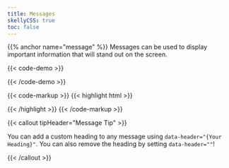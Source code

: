 ```yaml
---
title: Messages
skellyCSS: true
toc: false
---
```

{{% anchor name="message" %}}
Messages can be used to display important information that will stand out on the screen.

{{< code-demo >}}
<!-- DEMO CODE HERE -->
<div class="message message--info">
  <p class="skeleton" data-lines="1" data-color="var(--med-blue)" data-opacity="0.2"></p>
</div>
<div class="message message--warning">
  <p class="skeleton" data-lines="1" data-color="var(--med-blue)" data-opacity="0.2"></p>
</div>
<div class="message message--success">
  <p class="skeleton" data-lines="1" data-color="var(--med-blue)" data-opacity="0.2"></p>
</div>
<div class="message message--error">
  <p class="skeleton" data-lines="1" data-color="var(--med-blue)" data-opacity="0.2"></p>
</div>
{{< /code-demo >}}

{{< code-markup >}}
{{< highlight html >}}
<div class="message message--info">
<!-- Content goes here -->
</div>
<div class="message message--warning">
<!-- Content goes here -->
</div>
<div class="message message--success">
<!-- Content goes here -->
</div>
<div class="message message--error">
<!-- Content goes here -->
</div>
{{< /highlight >}}
{{< /code-markup >}}

{{< callout tipHeader="Message Tip" >}}
  <p>You can add a custom heading to any message using <code>data-header="{Your Heading}"</code>. You can also remove the heading by setting <code>data-header=""</code>!</p>
{{< /callout >}}
